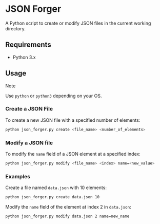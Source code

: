 # JSON Forger

A Python script to create or modify JSON files in the current working directory.

## Requirements

- Python 3.x

## Usage

> [!NOTE]
> Use `python` or `python3` depending on your OS.

### Create a JSON File

To create a new JSON file with a specified number of elements:

```sh
python json_forger.py create <file_name> <number_of_elements>
```

### Modify a JSON file

To modify the `name` field of a JSON element at a specified index:
```sh
python json_forger.py modify <file_name> <index> name=<new_value>
```

### Examples

Create a file named `data.json` with 10 elements:
```sh
python json_forger.py create data.json 10
```

Modify the `name` field of the element at index 2 in `data.json`:
```sh
python json_forger.py modify data.json 2 name=new_name
```

